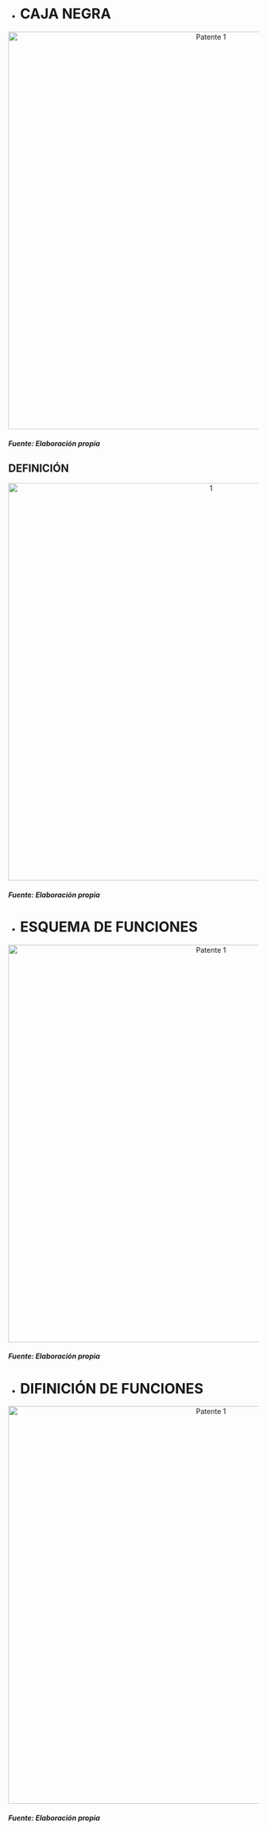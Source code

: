 * # CAJA NEGRA 

<p align="center">
  <img src="https://i.postimg.cc/x8pv0jSn/Caja-negra.jpg)](https://postimg.cc/30p41TRc)" alt="Patente 1" width="800px" />
</p>

 
 
#### *Fuente: Elaboración propia*
## DEFINICIÓN

<p align="center">
  <img src="https://i.postimg.cc/g0w0xvLC/definicion-de-caja-negra.jpg)](https://postimg.cc/SXh45Yrd)" alt="1" width="800px" />
</p>

#### *Fuente: Elaboración propia*


* # ESQUEMA DE FUNCIONES

<p align="center">
  <img src="https://i.postimg.cc/zB51TnrS/Presentaci-n-de-Gr-ficos-B-sicos-de-la-Empresa-Minimalista-Azul-y-Magenta-7.jpg)](https://postimg.cc/B8hy0PtX)" alt="Patente 1" width="800px" />
</p>

#### *Fuente: Elaboración propia*

* # DIFINICIÓN DE FUNCIONES

<p align="center">
  <img src="https://i.postimg.cc/G3gn5b2z/esquema-de-definici-n.jpg)](https://postimg.cc/7bzRC8ST)" alt="Patente 1" width="800px" />
</p>

#### *Fuente: Elaboración propia*


